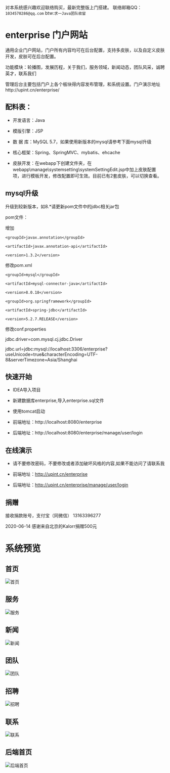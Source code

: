 对本系统感兴趣欢迎联络购买，最新完整版上门搭建。 联络邮箱QQ：`1034570286@qq.com` btw:`求一Java团队收留 `

# enterprise 门户网站

通用企业门户网站，门户所有内容均可在后台配置，支持多皮肤，以及自定义皮肤开发，皮肤可在后台配置。

功能模块：轮播图，发展历程，关于我们，服务领域，新闻动态，团队风采，诚聘英才，联系我们

管理后台主要包括门户上各个板块得内容发布管理，和系统设置。门户演示地址http://upint.cn/enterprise/

## 配料表：

* 开发语言：Java

* 模版引擎：JSP

* 数 据 库：MySQL 5.7，如果使用新版本的mysql请参考下面mysql升级

* 核心框架：Spring、SpringMVC、mybatis、ehcache

* 皮肤开发：在webapp下创建文件夹，在webapp\manage\systemsetting\systemSettingEdit.jsp中加上皮肤配置项，进行模板开发，修改配置即可生效。目前已有2套皮肤，可以切换查看。

## mysql升级

升级到较新版本，如8.*请更新pom文件中的jdbc相关jar包

pom文件：

增加

<dependency>
    
    <groupId>javax.annotation</groupId>
    
    <artifactId>javax.annotation-api</artifactId>
    
    <version>1.3.2</version>
    
</dependency>

修改pom.xml

<dependency>
    
    <groupId>mysql</groupId>
    
    <artifactId>mysql-connector-java</artifactId>
    
    <version>8.0.18</version>
    
</dependency>

<dependency>
    
    <groupId>org.springframework</groupId>
    
    <artifactId>spring-jdbc</artifactId>
    
    <version>5.2.7.RELEASE</version>
    
</dependency>

修改conf.properties

jdbc.driver=com.mysql.cj.jdbc.Driver

jdbc.url=jdbc:mysql://localhost:3306/enterprise?useUnicode=true&characterEncoding=UTF-8&serverTimezone=Asia/Shanghai


## 快速开始

* IDEA导入项目

* 新建数据库enterprise,导入enterprise.sql文件

* 使用tomcat启动

* 前端地址：http://localhost:8080/enterprise

* 后端地址：http://localhost:8080/enterprise/manage/user/login

## 在线演示

* 请不要修改密码，不要修改或者添加破坏风格的内容,如果不能访问了请联系我

* 前端地址：http://upint.cn/enterprise

* 后端地址：http://upint.cn/enterprise/manage/user/login

## 捐赠

接收捐款账号，支付宝（同微信） 13163396277

2020-06-14 感谢来自北京的Kalorr捐赠500元

# 系统预览

## 首页
![首页](https://github.com/zhupanlinch/enterprise/blob/master/src/main/webapp/attached/image/home.png)
## 服务
![服务](https://github.com/zhupanlinch/enterprise/blob/master/src/main/webapp/attached/image/service.png)
## 新闻
![新闻](https://github.com/zhupanlinch/enterprise/blob/master/src/main/webapp/attached/image/article.png)
## 团队
![团队](https://github.com/zhupanlinch/enterprise/blob/master/src/main/webapp/attached/image/team.png)
## 招聘
![招聘](https://github.com/zhupanlinch/enterprise/blob/master/src/main/webapp/attached/image/job.png)
## 联系
![联系](https://github.com/zhupanlinch/enterprise/blob/master/src/main/webapp/attached/image/contact.png)

## 后端首页
![后端首页](https://github.com/zhupanlinch/enterprise/blob/master/src/main/webapp/attached/image/back.png)



